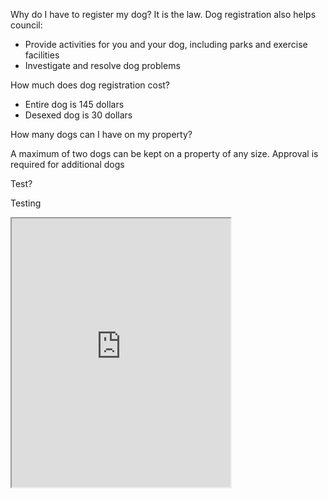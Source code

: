 Why do I have to register my dog?
It is the law. Dog registration also helps council: 
- Provide activities for you and your dog, including parks and exercise facilities 
- Investigate and resolve dog problems 


How much does dog registration cost?
- Entire dog is 145 dollars
- Desexed dog is 30 dollars


How many dogs can I have on my property?

A maximum of two dogs can be kept on a property of any size. Approval is required for additional dogs

Test?

Testing

<iframe width="350" height="430" allow="microphone;" src="https://console.dialogflow.com/api-client/demo/embedded/388b0d2d-7176-40e7-a8aa-e4cb017a5be8"></iframe>
